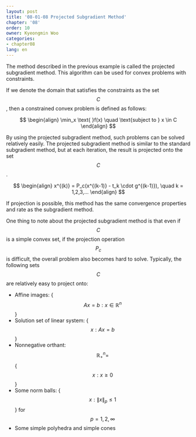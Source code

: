 ```yaml
---
layout: post
title: '08-01-08 Projected Subgradient Method'
chapter: '08'
order: 10
owner: Kyeongmin Woo
categories:
- chapter08
lang: en
---
```


The method described in the previous example is called the projected subgradient method. This algorithm can be used for convex problems with constraints.

If we denote the domain that satisfies the constraints as the set $$C$$, then a constrained convex problem is defined as follows:

>
$$ \begin{align}
\min_x \text{ }f(x) \quad \text{subject to } x \in C
\end{align} $$

By using the projected subgradient method, such problems can be solved relatively easily. The projected subgradient method is similar to the standard subgradient method, but at each iteration, the result is projected onto the set $$C$$.

>
$$ \begin{align}
x^{(k)} = P_c(x^{(k-1)} - t_k \cdot g^{(k-1)}), \quad k = 1,2,3,...
\end{align} $$

If projection is possible, this method has the same convergence properties and rate as the subgradient method.

One thing to note about the projected subgradient method is that even if $$C$$ is a simple convex set, if the projection operation $$P_c$$ is difficult, the overall problem also becomes hard to solve. Typically, the following sets $$C$$ are relatively easy to project onto:

- Affine images: {$$Ax=b : x \in \mathbb{R}^{n}$$}
- Solution set of linear system: {$$x: Ax=b$$}
- Nonnegative orthant: $$\mathbb{R}_+^{n} =  $${$$x: x\ge 0$$}
- Some norm balls: {$$x: \lVert x \rVert _p \le 1 $$} for $$p=1,2,\infty$$
- Some simple polyhedra and simple cones
